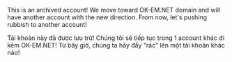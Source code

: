 This is an archived account! We move toward OK-EM.NET domain and will have another account with the new direction.
From now, let's pushing rubbish to another account!

Tài khoản này đã được lưu trữ! Chúng tôi sẽ tiếp tục trong 1 account khác đi kèm OK-EM.NET!
Từ bây giờ, chúng ta hãy đẩy "rác" lên một tài khoản khác nào!
